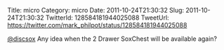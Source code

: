Title: micro
Category: micro
Date: 2011-10-24T21:30:32
Slug: 2011-10-24T21:30:32
TwitterId: 128584181944025088
TweetUrl: https://twitter.com/mark_philpot/status/128584181944025088

[@discsox](https://twitter.com/discsox) Any idea when the 2 Drawer SoxChest will be available again?